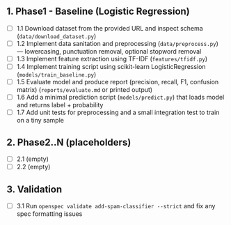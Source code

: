 ## 1. Phase1 - Baseline (Logistic Regression)
- [ ] 1.1 Download dataset from the provided URL and inspect schema (`data/download_dataset.py`)
- [ ] 1.2 Implement data sanitation and preprocessing (`data/preprocess.py`) — lowercasing, punctuation removal, optional stopword removal
- [ ] 1.3 Implement feature extraction using TF-IDF (`features/tfidf.py`)
- [ ] 1.4 Implement training script using scikit-learn LogisticRegression (`models/train_baseline.py`)
- [ ] 1.5 Evaluate model and produce report (precision, recall, F1, confusion matrix) (`reports/evaluate.md` or printed output)
- [ ] 1.6 Add a minimal prediction script (`models/predict.py`) that loads model and returns label + probability
- [ ] 1.7 Add unit tests for preprocessing and a small integration test to train on a tiny sample

## 2. Phase2..N (placeholders)
- [ ] 2.1 (empty)
- [ ] 2.2 (empty)

## 3. Validation
- [ ] 3.1 Run `openspec validate add-spam-classifier --strict` and fix any spec formatting issues
